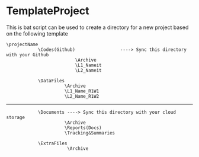 # TemplateProject
This is bat script can be used to create a directory for a new project based on the following template



	\projectName
				\Codes(Github)                 ----> Sync this directory with your Github
							  \Archive
							  \L1_Nameit
							  \L2_Nameit
							  
				\DataFiles
						  \Archive
						  \L1_Name_R1W1
						  \L2_Name_R1W2
----						  
				\Documents ----> Sync this directory with your cloud storage
						  \Archive
						  \Reports(Docs)
						  \Tracking&Summaries
						  
				\ExtraFiles
						   \Archive
						   
